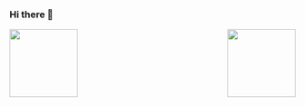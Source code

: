 ### Hi there 👋

<!--
**lucasfgrecco/lucasfgrecco** is a ✨ _special_ ✨ repository because its `README.md` (this file) appears on your GitHub profile.

Here are some ideas to get you started:

- 🔭 I’m currently working on ...
- 🌱 I’m currently learning ...
- 👯 I’m looking to collaborate on ...
- 🤔 I’m looking for help with ...
- 💬 Ask me about ...
- 📫 How to reach me: ...
- 😄 Pronouns: ...
- ⚡ Fun fact: ...
-->

<div >
<a href="https://github.com/lucasfgrecco">
<img height="120em" src="https://github-readme-stats.vercel.app/api?username=lucasfgrecco&show_icons=true&theme=transparent&include_all_commits=true&count_private=true"/>
<img align="right"height="120em" src="https://github-readme-stats.vercel.app/api/top-langs/?username=lucasfgrecco&layout=compact&langs_count=7&theme=transparent"/>

</div>
